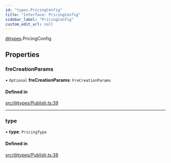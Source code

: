 ```yaml
---
id: "types.PricingConfig"
title: "Interface: PricingConfig"
sidebar_label: "PricingConfig"
custom_edit_url: null
---
```


[@types](../modules/types.md).PricingConfig

## Properties

### freCreationParams

• `Optional` **freCreationParams**: `FreCreationParams`

#### Defined in

[src/@types/Publish.ts:39](https://github.com/deltaDAO/nautilus/blob/300e017/src/@types/Publish.ts#L39)

___

### type

• **type**: `PricingType`

#### Defined in

[src/@types/Publish.ts:38](https://github.com/deltaDAO/nautilus/blob/300e017/src/@types/Publish.ts#L38)

